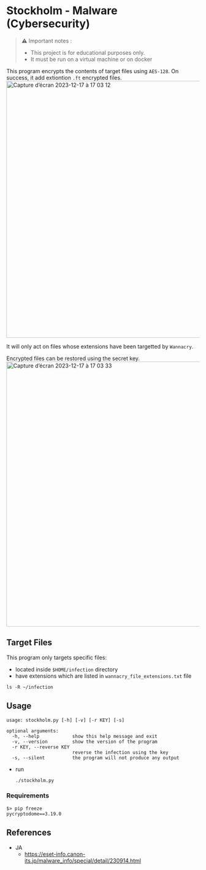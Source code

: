 # Stockholm - Malware (Cybersecurity)

>  ⚠️ Important notes  :
> - This project is for educational purposes only.
> - It must be run on a virtual machine or on docker

This program encrypts the contents of target files using `AES-128`.
On success, it add extiontion `.ft` encrypted files.
<img width="669" alt="Capture d’écran 2023-12-17 à 17 03 12" src="https://github.com/mfunyu/Stockholm/assets/60470877/e4b5a91b-607a-44ef-93e6-09245da3ab53">

It will only act on files whose extensions have been targetted by `Wannacry`.

Encrypted files can be restored using the secret key.
<img width="690" alt="Capture d’écran 2023-12-17 à 17 03 33" src="https://github.com/mfunyu/Stockholm/assets/60470877/08b5084f-f1cb-48db-9ca5-37cf3a2b88fe">


## Target Files
This program only targets specific files:
- located inside `$HOME/infection` directory
- have extensions which are listed in `wannacry_file_extensions.txt` file
```
ls -R ~/infection
```

## Usage

```
usage: stockholm.py [-h] [-v] [-r KEY] [-s]

optional arguments:
  -h, --help            show this help message and exit
  -v, --version         show the version of the program
  -r KEY, --reverse KEY
                        reverse the infection using the key
  -s, --silent          the program will not produce any output
```

- run
  ```
  ./stockholm.py 
  ```

### Requirements

```
$> pip freeze
pycryptodome==3.19.0
```

## References

- JA
  - https://eset-info.canon-its.jp/malware_info/special/detail/230914.html
